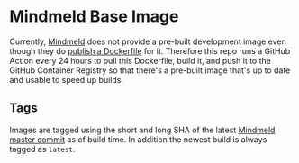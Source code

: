 # Mindmeld Base Image

Currently, [Mindmeld](https://github.com/cisco/mindmeld) does not provide a pre-built development image even though they do [publish a Dockerfile](https://github.com/cisco/mindmeld/blob/master/docker_containers/mindmeld_dep_docker/Dockerfile) for it.  Therefore this repo runs a GitHub Action every 24 hours to pull this Dockerfile, build it, and push it to the GitHub Container Registry so that there's a pre-built image that's up to date and usable to speed up builds.

## Tags

Images are tagged using the short and long SHA of the latest [Mindmeld master commit](https://github.com/cisco/mindmeld/commit/master) as of build time.  In addition the newest build is always tagged as `latest`.